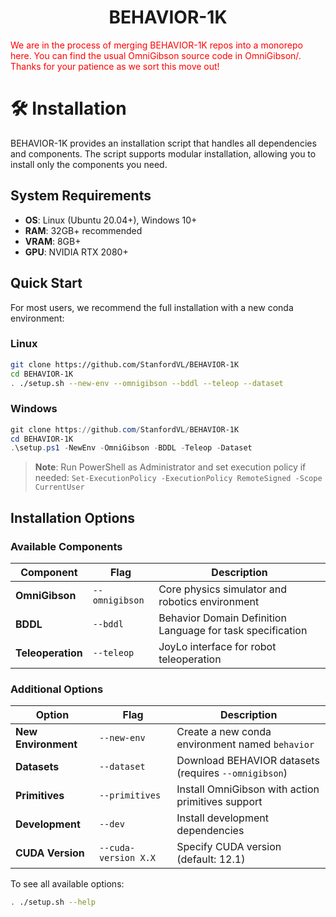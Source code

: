 <h1 align="center">BEHAVIOR-1K</h1>

<span style="color:red">We are in the process of merging BEHAVIOR-1K repos into a monorepo here. You can find the usual OmniGibson source code in OmniGibson/. Thanks for your patience as we sort this move out!</span>

# 🛠️ Installation

BEHAVIOR-1K provides an installation script that handles all dependencies and components. The script supports modular installation, allowing you to install only the components you need.

## System Requirements

- **OS**: Linux (Ubuntu 20.04+), Windows 10+
- **RAM**: 32GB+ recommended
- **VRAM**: 8GB+
- **GPU**: NVIDIA RTX 2080+

## Quick Start

For most users, we recommend the full installation with a new conda environment:

### Linux
```bash
git clone https://github.com/StanfordVL/BEHAVIOR-1K
cd BEHAVIOR-1K
. ./setup.sh --new-env --omnigibson --bddl --teleop --dataset
```

### Windows
```powershell
git clone https://github.com/StanfordVL/BEHAVIOR-1K
cd BEHAVIOR-1K
.\setup.ps1 -NewEnv -OmniGibson -BDDL -Teleop -Dataset
```

> **Note**: Run PowerShell as Administrator and set execution policy if needed: `Set-ExecutionPolicy -ExecutionPolicy RemoteSigned -Scope CurrentUser`

## Installation Options

### Available Components

| Component | Flag | Description |
|-----------|------|-------------|
| **OmniGibson** | `--omnigibson` | Core physics simulator and robotics environment |
| **BDDL** | `--bddl` | Behavior Domain Definition Language for task specification |
| **Teleoperation** | `--teleop` | JoyLo interface for robot teleoperation |

### Additional Options

| Option | Flag | Description |
|--------|------|-------------|
| **New Environment** | `--new-env` | Create a new conda environment named `behavior` |
| **Datasets** | `--dataset` | Download BEHAVIOR datasets (requires `--omnigibson`) |
| **Primitives** | `--primitives` | Install OmniGibson with action primitives support |
| **Development** | `--dev` | Install development dependencies |
| **CUDA Version** | `--cuda-version X.X` | Specify CUDA version (default: 12.1) |

To see all available options:
```bash
. ./setup.sh --help
```

